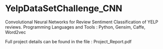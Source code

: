 # YelpDataSetChallenge_CNN
Convolutional Neural Networks for Review Sentiment Classification of YELP reviews. Programming Languages and Tools : Python, Gensim, Caffe, Word2vec

Full project details can be found in the file : Project_Report.pdf
